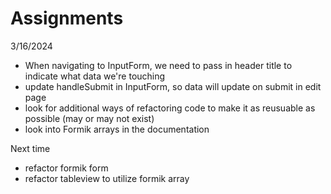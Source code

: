 # Assignments

3/16/2024

- When navigating to InputForm, we need to pass in header title to indicate what data we're touching
- update handleSubmit in InputForm, so data will update on submit in edit page
- look for additional ways of refactoring code to make it as reusuable as possible (may or may not exist)
- look into Formik arrays in the documentation

Next time
- refactor formik form
- refactor tableview to utilize formik array